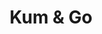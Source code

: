 ---
title: "Kum & Go"
url: /colorado-springs/kum-und-go-east-fillmore-street/
shop: Lebensmittel
---